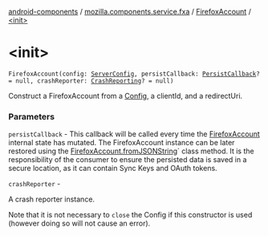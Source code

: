 [android-components](../../index.md) / [mozilla.components.service.fxa](../index.md) / [FirefoxAccount](index.md) / [&lt;init&gt;](./-init-.md)

# &lt;init&gt;

`FirefoxAccount(config: `[`ServerConfig`](../-server-config.md)`, persistCallback: `[`PersistCallback`](../-persist-callback.md)`? = null, crashReporter: `[`CrashReporting`](../../mozilla.components.support.base.crash/-crash-reporting/index.md)`? = null)`

Construct a FirefoxAccount from a [Config](#), a clientId, and a redirectUri.

### Parameters

`persistCallback` - This callback will be called every time the [FirefoxAccount](index.md)
internal state has mutated.
The FirefoxAccount instance can be later restored using the
[FirefoxAccount.fromJSONString](from-j-s-o-n-string.md)` class method.
It is the responsibility of the consumer to ensure the persisted data
is saved in a secure location, as it can contain Sync Keys and
OAuth tokens.

`crashReporter` -

A crash reporter instance.



Note that it is not necessary to `close` the Config if this constructor is used (however
doing so will not cause an error).

